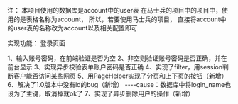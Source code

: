 注：
    本项目使用的数据库是account中的user表
    在马士兵的项目中的项目中，使用的是表格名称为account，
    所以，若要使用马士兵的项目，
    直接将account中的user表的名称改为account以及相关配置即可

实现功能：
登录页面

1、输入账号密码，在前端验证是否为空
2、非空则验证账号密码是否正确，并在前台显示
3、实现异步校验表单账户密码是否正确
4、实现了filter，用session判断客户能否访问某些网页
5、用PageHelper实现了分页和上下页的按钮（新增）
6、解决了1.0版本中没有id的bug（新增）
        ----cause：数据库中将login_name也设为了主键，取消掉就ok了
 7、实现了异步删除用户的操作（新增）


